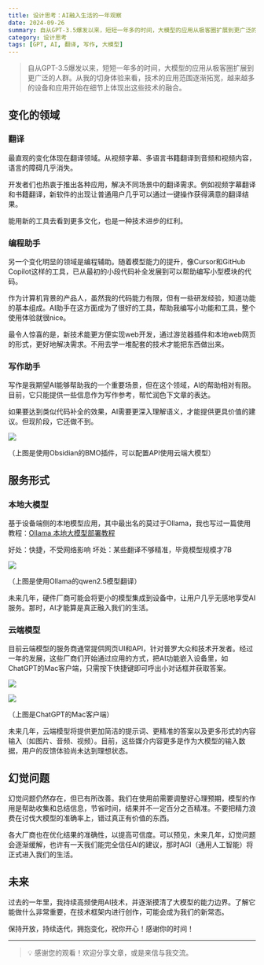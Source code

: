 ```yaml
---
title: 设计思考：AI融入生活的一年观察
date: 2024-09-26
summary: 自从GPT-3.5爆发以来，短短一年多的时间，大模型的应用从极客圈扩展到更广泛的人群
category: 设计思考
tags: [GPT, AI, 翻译, 写作, 大模型]
---
```


> 自从GPT-3.5爆发以来，短短一年多的时间，大模型的应用从极客圈扩展到更广泛的人群。从我的切身体验来看，技术的应用范围逐渐拓宽，越来越多的设备和应用开始在细节上体现出这些技术的融合。

## 变化的领域

### 翻译

最直观的变化体现在翻译领域。从视频字幕、多语言书籍翻译到音频和视频内容，语言的障碍几乎消失。

开发者们也热衷于推出各种应用，解决不同场景中的翻译需求。例如视频字幕翻译和书籍翻译，新软件的出现让普通用户几乎可以通过一键操作获得满意的翻译结果。

能用新的工具去看到更多文化，也是一种技术进步的红利。

### 编程助手

另一个变化明显的领域是编程辅助。随着模型能力的提升，像Cursor和GitHub Copilot这样的工具，已从最初的小段代码补全发展到可以帮助编写小型模块的代码。

作为计算机背景的产品人，虽然我的代码能力有限，但有一些研发经验，知道功能的基本组成。AI助手在这方面成为了很好的工具，帮助我编写小功能和工具，整个使用体验就很nice。

最令人惊喜的是，新技术能更方便实现web开发，通过游览器插件和本地web网页的形式，更好地解决需求。不用去学一堆配套的技术才能把东西做出来。

### 写作助手

写作是我期望AI能够帮助我的一个重要场景，但在这个领域，AI的帮助相对有限。目前，它只能提供一些信息作为写作参考，帮忙润色下文章的表达。

如果要达到类似代码补全的效果，AI需要更深入理解语义，才能提供更具价值的建议。但现阶段，它还做不到。

![](https://blog-1259751088.cos.ap-shanghai.myqcloud.com/uPic/CleanShot%202024-09-25%20at%2018.04.35@2x.png)

（上图是使用Obsidian的BMO插件，可以配置API使用云端大模型）

## 服务形式

### 本地大模型

基于设备端侧的本地模型应用，其中最出名的莫过于Ollama，我也写过一篇使用教程：[Ollama 本地大模型部署教程](https://www.chawfoo.com/article/ai3)

好处：快捷，不受网络影响
坏处：某些翻译不够精准，毕竟模型规模才7B

![](https://blog-1259751088.cos.ap-shanghai.myqcloud.com/uPic/CleanShot%202024-09-25%20at%2018.09.58@2x.png)

（上图是使用Ollama的qwen2.5模型翻译）

未来几年，硬件厂商可能会将更小的模型集成到设备中，让用户几乎无感地享受AI服务。那时，AI才能算是真正融入我们的生活。

### 云端模型

目前云端模型的服务商通常提供网页UI和API，针对普罗大众和技术开发者。经过一年的发展，这些厂商们开始通过应用的方式，把AI功能嵌入设备里，如ChatGPT的Mac客户端，只需按下快捷键即可呼出小对话框并获取答案。

![](https://blog-1259751088.cos.ap-shanghai.myqcloud.com/uPic/CleanShot%202024-09-26%20at%2006.20.24@2x.png)

![](https://blog-1259751088.cos.ap-shanghai.myqcloud.com/uPic/CleanShot%202024-09-25%20at%2018.00.11@2x.png)

（上图是ChatGPT的Mac客户端）

未来几年，云端模型将提供更加简洁的提示词、更精准的答案以及更多形式的内容输入（如图片、音频、视频）。目前，这些媒介内容更多是作为大模型的输入数据，用户的反馈体验尚未达到理想状态。

## 幻觉问题

幻觉问题仍然存在，但已有所改善。我们在使用前需要调整好心理预期，模型的作用是帮助收集和总结信息，节省时间，结果并不一定百分之百精准。不要把精力浪费在讨伐大模型的准确率上，错过真正有价值的东西。

各大厂商也在优化结果的准确性，以提高可信度。可以预见，未来几年，幻觉问题会逐渐缓解，也许有一天我们能完全信任AI的建议，那时AGI（通用人工智能）将正式进入我们的生活。

## 未来

过去的一年里，我持续高频使用AI技术，并逐渐摸清了大模型的能力边界。了解它能做什么非常重要，在技术框架内进行创作，可能会成为我们的新常态。

保持开放，持续迭代，拥抱变化，祝你开心！感谢你的时间！

---

> 💡 感谢您的观看！欢迎分享文章，或是来信与我交流。